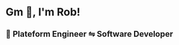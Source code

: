 # Gm 🍵, I'm Rob!
## 🥞 Plateform Engineer ⇋ Software Developer

<!-- https://github.com/athul/waka-readme -->
<!--START_SECTION:waka-->
<!--END_SECTION:waka-->
